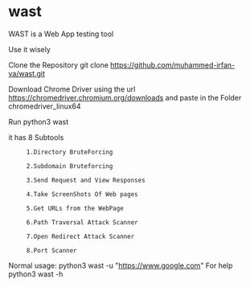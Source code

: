 # wast
WAST is a Web App testing tool 

Use it wisely

Clone the Repository git clone https://github.com/muhammed-irfan-va/wast.git

Download Chrome Driver using the url https://chromedriver.chromium.org/downloads and paste in the Folder  chromedriver_linux64

Run python3 wast

it has 8 Subtools

         1.Directory BruteForcing
        
         2.Subdomain Bruteforcing
        
         3.Send Request and View Responses
         
         4.Take ScreenShots Of Web pages
         
         5.Get URLs from the WebPage
         
         6.Path Traversal Attack Scanner
        
         7.Open Redirect Attack Scanner
         
         8.Port Scanner
         
  Normal   usage: python3 wast -u "https://www.google.com"
  For help  python3 wast -h
